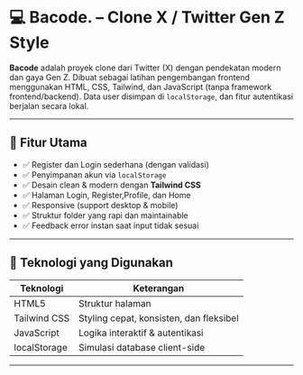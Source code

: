 # 💻 Bacode. – Clone X / Twitter Gen Z Style

**Bacode** adalah proyek clone dari Twitter (X) dengan pendekatan modern dan gaya Gen Z. Dibuat sebagai latihan pengembangan frontend menggunakan HTML, CSS, Tailwind, dan JavaScript (tanpa framework frontend/backend). Data user disimpan di `localStorage`, dan fitur autentikasi berjalan secara lokal.

---

## 📌 Fitur Utama

- ✅ Register dan Login sederhana (dengan validasi)
- ✅ Penyimpanan akun via `localStorage`
- ✅ Desain clean & modern dengan **Tailwind CSS**
- ✅ Halaman Login, Register,Profile, dan Home
- ✅ Responsive (support desktop & mobile)
- ✅ Struktur folder yang rapi dan maintainable
- ✅ Feedback error instan saat input tidak sesuai

---

## 🧠 Teknologi yang Digunakan

| Teknologi   | Keterangan                              |
|-------------|------------------------------------------|
| HTML5       | Struktur halaman                         |
| Tailwind CSS| Styling cepat, konsisten, dan fleksibel |
| JavaScript  | Logika interaktif & autentikasi         |
| localStorage| Simulasi database client-side            |

---


